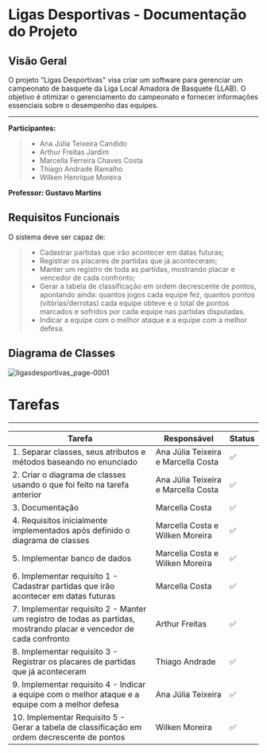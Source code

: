# Ligas Desportivas - Documentação do Projeto

## **Visão Geral**
O projeto "Ligas Desportivas" visa criar um software para gerenciar um campeonato de basquete da Liga Local Amadora de Basquete (LLAB). O objetivo é otimizar o gerenciamento do campeonato e fornecer informações essenciais sobre o desempenho das equipes.
___

**Participantes:**				

>- Ana Júlia Teixeira Candido
>- Arthur Freitas Jardim
>- Marcella Ferreira Chaves Costa
>- Thiago Andrade Ramalho
>- Wilken Henrique Moreira

**Professor: Gustavo Martins**

## **Requisitos Funcionais**
O sistema deve ser capaz de:
>- Cadastrar partidas que irão acontecer em datas futuras;
>- Registrar os placares de partidas que já aconteceram;
>- Manter um registro de toda as partidas, mostrando placar e vencedor de cada confronto;
>- Gerar a tabela de classificação em ordem decrescente de pontos, apontando ainda: quantos jogos cada equipe fez, quantos pontos (vitórias/derrotas) cada equipe obteve e o total de pontos marcados e sofridos por cada equipe nas partidas disputadas.
>- Indicar a equipe com o melhor ataque e a equipe com a melhor defesa.

## **Diagrama de Classes**

![ligasdesportivas_page-0001](https://github.com/pucmg-aulas/projeto2-Ligas-Desportivas/assets/127541337/09b3c159-f49f-4aa2-ad0d-5243270a2d04)


# **Tarefas**

----

| Tarefa      | Responsável | Status |
| ----------- | ----------- |  ----------- |
|1. Separar classes, seus atributos e métodos baseando no enunciado | Ana Júlia Teixeira e Marcella Costa | ✅ |
|2. Criar o diagrama de classes usando o que foi feito na tarefa anterior| Ana Júlia Teixeira e Marcella Costa | ✅|
|3. Documentação | Marcella Costa | ✅|
|4. Requisitos inicialmente implementados após definido o diagrama de classes | Marcella Costa e Wilken Moreira | ✅|
|5. Implementar banco de dados |Marcella Costa e Wilken Moreira| ✅|
|6. Implementar requisito 1 - Cadastrar partidas que irão acontecer em datas futuras  |Marcella Costa | ✅|
|7. Implementar requisito 2 - Manter um registro de todas as partidas, mostrando placar e vencedor de cada confronto |Arthur Freitas | ✅|
|8. Implementar requisito 3 - Registrar os placares de partidas que já aconteceram |Thiago Andrade | ✅|
|9. Implementar requisito 4 - Indicar a equipe com o melhor ataque e a equipe com a melhor defesa |  Ana Júlia Teixeira| ✅|
|10. Implementar Requisito 5 -  Gerar a tabela de classificação em ordem decrescente de pontos|Wilken Moreira| ✅|


